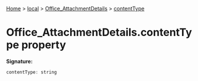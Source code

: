 [Home](./index) &gt; [local](local.md) &gt; [Office\_AttachmentDetails](local.office_attachmentdetails.md) &gt; [contentType](local.office_attachmentdetails.contenttype.md)

# Office\_AttachmentDetails.contentType property


**Signature:**
```javascript
contentType: string
```
